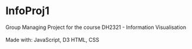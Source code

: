 # InfoProj1
Group Managing Project for the course DH2321 - Information Visualisation </br>
</br>
Made with: JavaScript, D3 HTML, CSS
